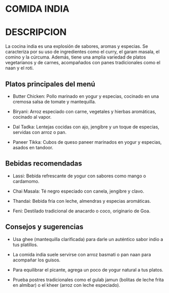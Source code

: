 # COMIDA INDIA

# DESCRIPCION

La cocina india es una explosión de sabores, aromas y especias. Se caracteriza por su uso de ingredientes como el curry, el garam masala, el comino y la cúrcuma. Además, tiene una amplia variedad de platos vegetarianos y de carnes, acompañados con panes tradicionales como el naan y el roti.

## Platos principales del menú

- Butter Chicken: Pollo marinado en yogur y especias, cocinado en una cremosa salsa de tomate y mantequilla.

- Biryani: Arroz especiado con carne, vegetales y hierbas aromáticas, cocinado al vapor.

- Dal Tadka: Lentejas cocidas con ajo, jengibre y un toque de especias, servidas con arroz o pan.

- Paneer Tikka: Cubos de queso paneer marinados en yogur y especias, asados en tandoor.

## Bebidas recomendadas

- Lassi: Bebida refrescante de yogur con sabores como mango o cardamomo.

- Chai Masala: Té negro especiado con canela, jengibre y clavo.

- Thandai: Bebida fría con leche, almendras y especias aromáticas.

- Feni: Destilado tradicional de anacardo o coco, originario de Goa.

## Consejos y sugerencias

- Usa ghee (mantequilla clarificada) para darle un auténtico sabor indio a tus platillos.

- La comida india suele servirse con arroz basmati o pan naan para acompañar los guisos.

- Para equilibrar el picante, agrega un poco de yogur natural a tus platos.

- Prueba postres tradicionales como el gulab jamun (bolitas de leche frita en almíbar) o el kheer (arroz con leche especiado).